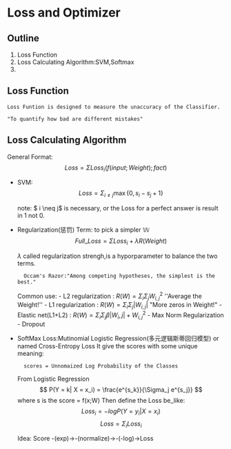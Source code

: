 # Loss and Optimizer

## Outline

1. Loss Function
2. Loss Calculating Algorithm:SVM,Softmax
3. 


## Loss Function

    Loss Funtion is designed to measure the unaccuracy of the Classifier.

    "To quantify how bad are different mistakes"

## Loss Calculating Algorithm

General Format:$$Loss = \Sigma Loss_{i}(f(input;Weight);fact)$$

- SVM: 
$$Loss = \Sigma_{i \neq j} \max\{0, s_i - s_j + 1\}$$       

  note: $ i \neq j$ is necessary, or the Loss for a perfect answer is result in 1 not 0.

- Regularization(惩罚) Term: to pick a simpler $\mathbb{W}$
    $$Full\_Loss = \Sigma Loss_{i}+ \lambda R(Weight)$$

    $\lambda$ called regularization strengh,is a hyporparameter to balance the two terms.

        Occam's Razor:"Among competing hypotheses, the simplest is the best."

    Common use:
      - L2 regularization : $R(W) = \Sigma_i \Sigma_j W^{2}_{i,j}$
        ''Average the Weight!''
      - L1 regularization : $R(W) = \Sigma_i \Sigma_j |W_{i,j}|$ 
        "More zeros in Weight!"
      - Elastic net(L1+L2) : $R(W) = \Sigma_i \Sigma_j \beta|W_i,j|+W^{2}_{i,j}$ 
      - Max Norm Regularization
      - Dropout 

- SoftMax Loss:Mutinomial Logistic Regression(多元逻辑斯蒂回归模型) or named Cross-Entropy Loss
    It give the scores with some unique meaning:
    
        scores = Unnomaized Log Probability of the Classes
    From Logistic Regression
   $$ P(Y = k| X = x_i) = \frac{e^{s_k}}{\Sigma_j e^{s_j}} $$ where s is the score = f(x;W)
    Then define the Loss be_like:
   $$Loss_i = - log P(Y = y_i| X = x_i)$$
   $$Loss = \Sigma_i Loss_i$$

   Idea: Score -(exp)->-(normalize)->-(-log)->Loss
